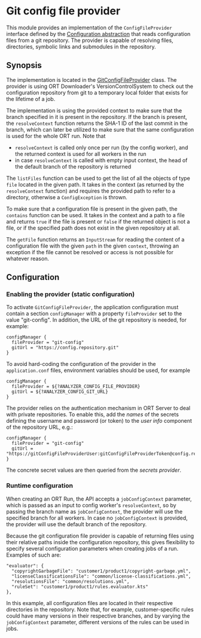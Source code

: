 # Git config file provider

This module provides an implementation of the `ConfigFileProvider` interface defined by the [Configuration abstraction](../README.md) that reads configuration files from a git repository.
The provider is capable of resolving files, directories, symbolic links and submodules in the repository.

## Synopsis

The implementation is located in the [GitConfigFileProvider](src/main/kotlin/GitConfigFileProvider.kt) class.
The provider is using ORT Downloader's VersionControlSystem to check out the configuration repository from git to a temporary local folder that exists for the lifetime of a job.

The implementation is using the provided context to make sure that the branch specified in it is present in the repository.
If the branch is present, the `resolveContext` function returns the SHA-1 ID of the last commit in the branch, which can later be utilized to make sure that the same configuration is used for the whole ORT run.
Note that
- `resolveContext` is called only once per run (by the config worker), and the returned context is used for all workers in the run
- in case `resolveContext` is called with empty input context, the head of the default branch of the repository is returned

The `listFiles` function can be used to get the list of all the objects of type `file` located in the given path.
It takes in the context (as returned by the `resolveContext` function) and requires the provided path to refer to a directory, otherwise a `ConfigException` is thrown.

To make sure that a configuration file is present in the given path, the `contains` function can be used.
It takes in the context and a path to a file and returns `true` if the file is present or `false` if the returned object is not a file, or if the specified path does not exist in the given repository at all.

The `getFile` function returns an `InputStream` for reading the content of a configuration file with the given `path` in the given `context`, throwing an exception if the file cannot be resolved or access is not possible for whatever reason.

## Configuration

### Enabling the provider (static configuration)

To activate `GitConfigFileProvider`, the application configuration must contain a section `configManager` with a property `fileProvider` set to the value "git-config".
In addition, the URL of the git repository is needed, for example:

```
configManager {
  fileProvider = "git-config"
  gitUrl = "https://config.repository.git"
}
```
To avoid hard-coding the configuration of the provider in the `application.conf` files, environment variables should be used, for example
```
configManager {
  fileProvider = ${?ANALYZER_CONFIG_FILE_PROVIDER}
  gitUrl = ${?ANALYZER_CONFIG_GIT_URL}
}
```

The provider relies on the authentication mechanism in ORT Server to deal with private repositories.
To enable this, add the _names_ of the secrets defining the username and password (or token) to the _user info_ component of the repository URL, e.g.:
```
configManager {
  fileProvider = "git-config"
  gitUrl = "https://gitConfigFileProviderUser:gitConfigFileProviderToken@config.repository.git"
}
```
The concrete secret values are then queried from the _secrets provider_.

### Runtime configuration

When creating an ORT Run, the API accepts a `jobConfigContext` parameter, which is passed as an input to config worker's `resolveContext`,
so by passing the branch name as `jobConfigContext`, the provider will use the specified branch for all workers.
In case no `jobConfigContext` is provided, the provider will use the default branch of the repository.

Because the git configuration file provider is capable of returning files using their relative paths inside the configuration repository, this gives flexibility to specify several configuration parameters when creating jobs of a run. Examples of such are:

```
"evaluator": {
  "copyrightGarbageFile": "customer1/product1/copyright-garbage.yml",
  "licenseClassificationsFile": "common/license-classifications.yml",
  "resolutionsFile": "common/resolutions.yml",
  "ruleSet": "customer1/product1/rules.evaluator.kts"
},
```

In this example, all configuration files are located in their respective directories in the repository.
Note that, for example, customer-specific rules could have many versions in their respective branches, and by varying the `jobConfigContext` parameter, different versions of the rules can be used in jobs.
